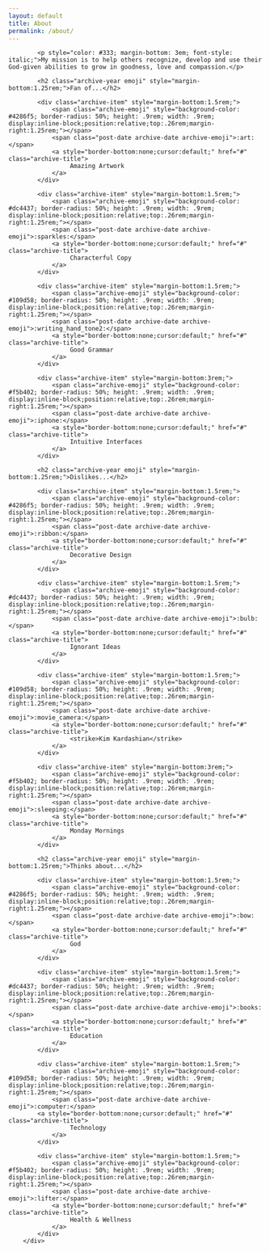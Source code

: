 ```yaml
---
layout: default
title: About
permalink: /about/
---
```


<div class="body">
	<div class="archive">			
      		<!-- <h2 class="archive-year emoji" style="margin-bottom:1.25rem;">Mission...</h2>
      		<p style="margin-bottom:3rem;color:#333;">My mission is to help others recognize, develop and use their God-given abilities to grow in goodness, love and compassion.</p> -->
      		
      		<p style="color: #333; margin-bottom: 3em; font-style: italic;">My mission is to help others recognize, develop and use their God-given abilities to grow in goodness, love and compassion.</p>
      			
      		<h2 class="archive-year emoji" style="margin-bottom:1.25rem;">Fan of...</h2>
    			
    		<div class="archive-item" style="margin-bottom:1.5rem;">
    			<span class="archive-emoji" style="background-color: #4286f5; border-radius: 50%; height: .9rem; width: .9rem; display:inline-block;position:relative;top:.26rem;margin-right:1.25rem;"></span>
      			<span class="post-date archive-date archive-emoji">:art:</span>
      			<a style="border-bottom:none;cursor:default;" href="#" class="archive-title">
       				 Amazing Artwork
      			</a>
    		</div>
    			
    		<div class="archive-item" style="margin-bottom:1.5rem;">
    			<span class="archive-emoji" style="background-color: #dc4437; border-radius: 50%; height: .9rem; width: .9rem; display:inline-block;position:relative;top:.26rem;margin-right:1.25rem;"></span>
      			<span class="post-date archive-date archive-emoji">:sparkles:</span>
      			<a style="border-bottom:none;cursor:default;" href="#" class="archive-title">
        			 Characterful Copy
      			</a>
    		</div>
    			
    		<div class="archive-item" style="margin-bottom:1.5rem;">
    			<span class="archive-emoji" style="background-color: #109d58; border-radius: 50%; height: .9rem; width: .9rem; display:inline-block;position:relative;top:.26rem;margin-right:1.25rem;"></span>
    			<span class="post-date archive-date archive-emoji">:writing_hand_tone2:</span>
      			<a style="border-bottom:none;cursor:default;" href="#" class="archive-title">
        			 Good Grammar
      			</a>
    		</div>
    			
    		<div class="archive-item" style="margin-bottom:3rem;">
    			<span class="archive-emoji" style="background-color: #f5b402; border-radius: 50%; height: .9rem; width: .9rem; display:inline-block;position:relative;top:.26rem;margin-right:1.25rem;"></span>
      			<span class="post-date archive-date archive-emoji">:iphone:</span>
      			<a style="border-bottom:none;cursor:default;" href="#" class="archive-title">
        			 Intuitive Interfaces
      			</a>
    		</div>
    			
    		<h2 class="archive-year emoji" style="margin-bottom:1.25rem;">Dislikes...</h2>
    			
    		<div class="archive-item" style="margin-bottom:1.5rem;">
    			<span class="archive-emoji" style="background-color: #4286f5; border-radius: 50%; height: .9rem; width: .9rem; display:inline-block;position:relative;top:.26rem;margin-right:1.25rem;"></span>
      			<span class="post-date archive-date archive-emoji">:ribbon:</span>
      			<a style="border-bottom:none;cursor:default;" href="#" class="archive-title">
        			 Decorative Design
      			</a>
      		</div>
    			
    		<div class="archive-item" style="margin-bottom:1.5rem;">
    			<span class="archive-emoji" style="background-color: #dc4437; border-radius: 50%; height: .9rem; width: .9rem; display:inline-block;position:relative;top:.26rem;margin-right:1.25rem;"></span>
      			<span class="post-date archive-date archive-emoji">:bulb:</span>
      			<a style="border-bottom:none;cursor:default;" href="#" class="archive-title">
        			 Ignorant Ideas
      			</a>
    		</div>
    			
    		<div class="archive-item" style="margin-bottom:1.5rem;">
    			<span class="archive-emoji" style="background-color: #109d58; border-radius: 50%; height: .9rem; width: .9rem; display:inline-block;position:relative;top:.26rem;margin-right:1.25rem;"></span>
      			<span class="post-date archive-date archive-emoji">:movie_camera:</span>
      			<a style="border-bottom:none;cursor:default;" href="#" class="archive-title">
        			 <strike>Kim Kardashian</strike>
      			</a>
      		</div>
    			
    		<div class="archive-item" style="margin-bottom:3rem;">
    			<span class="archive-emoji" style="background-color: #f5b402; border-radius: 50%; height: .9rem; width: .9rem; display:inline-block;position:relative;top:.26rem;margin-right:1.25rem;"></span>
      			<span class="post-date archive-date archive-emoji">:sleeping:</span>
      			<a style="border-bottom:none;cursor:default;" href="#" class="archive-title">
        			 Monday Mornings
      			</a>
    		</div>
    			
    		<h2 class="archive-year emoji" style="margin-bottom:1.25rem;">Thinks about...</h2>
    			
    		<div class="archive-item" style="margin-bottom:1.5rem;">
    			<span class="archive-emoji" style="background-color: #4286f5; border-radius: 50%; height: .9rem; width: .9rem; display:inline-block;position:relative;top:.26rem;margin-right:1.25rem;"></span>
      			<span class="post-date archive-date archive-emoji">:bow:</span>
      			<a style="border-bottom:none;cursor:default;" href="#" class="archive-title">
        			 God
      			</a>
      		</div>
    			
    		<div class="archive-item" style="margin-bottom:1.5rem;">
    			<span class="archive-emoji" style="background-color: #dc4437; border-radius: 50%; height: .9rem; width: .9rem; display:inline-block;position:relative;top:.26rem;margin-right:1.25rem;"></span>
      			<span class="post-date archive-date archive-emoji">:books:</span>
      			<a style="border-bottom:none;cursor:default;" href="#" class="archive-title">
        			 Education
      			</a>
    		</div>
    			
    		<div class="archive-item" style="margin-bottom:1.5rem;">
    			<span class="archive-emoji" style="background-color: #109d58; border-radius: 50%; height: .9rem; width: .9rem; display:inline-block;position:relative;top:.26rem;margin-right:1.25rem;"></span>
      			<span class="post-date archive-date archive-emoji">:computer:</span>
			<a style="border-bottom:none;cursor:default;" href="#" class="archive-title">
        			 Technology
      			</a>
    		</div>
    			
    		<div class="archive-item" style="margin-bottom:1.5rem;">
    			<span class="archive-emoji" style="background-color: #f5b402; border-radius: 50%; height: .9rem; width: .9rem; display:inline-block;position:relative;top:.26rem;margin-right:1.25rem;"></span>
      			<span class="post-date archive-date archive-emoji">:lifter:</span>
      			<a style="border-bottom:none;cursor:default;" href="#" class="archive-title">
        			 Health & Wellness
      			</a>
    		</div>
    	</div>
</div>

<script src="/js/jquery-2.0.0.min.js"></script>
